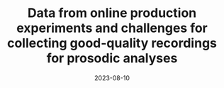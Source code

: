 ---
title: "Data from online production experiments and challenges for collecting good-quality recordings for prosodic analyses"
collection: talks
type: "Poster presentation"
permalink: /talks/2023-08-10-bevivino-ICPhS-2023
venue: "the International Congress of Phonetic Sciences (ICPhS 20)"
date: 2023-08-10
location: "Prague, Czechia"

citation: '<strong>Bevivino, D.</strong>, Hemforth, B., &amp; Turco, G. (2023, August 10). Data from online production experiments and challenges for collecting good-quality recordings for prosodic analyses. <em>20th International Congress of Phonetic Sciences (ICPhS 2023)</em>. Prague, Czechia. [<a href=&quot;https://drive.google.com/file/d/1xhL6D6uOU-dPWHvULJoRMxSmIqV2OkQG/view?usp=drivesdk&quot;>Poster</a> &amp; <a href=&quot;https://www.internationalphoneticassociation.org/icphs-proceedings/ICPhS2023/full_papers/152.pdf&quot;>Proceedings paper</a>]'
coauthors: 'B. Hemforth &amp; G. Turco'
category: posters
---